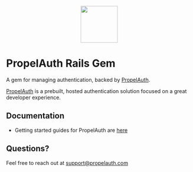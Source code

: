 <p align="center">
  <a href="https://www.propelauth.com?ref=github" target="_blank" align="center">
    <img src="https://propelauth-logos.s3.us-west-2.amazonaws.com/logo-only.png" width="100">
  </a>
</p>

# PropelAuth Rails Gem

A gem for managing authentication, backed by [PropelAuth](https://www.propelauth.com?ref=github).

[PropelAuth](https://www.propelauth.com?ref=github) is a prebuilt, hosted authentication solution focused on a great developer experience.

## Documentation

- Getting started guides for PropelAuth are [here](https://docs.propelauth.com/)

## Questions?

Feel free to reach out at support@propelauth.com
